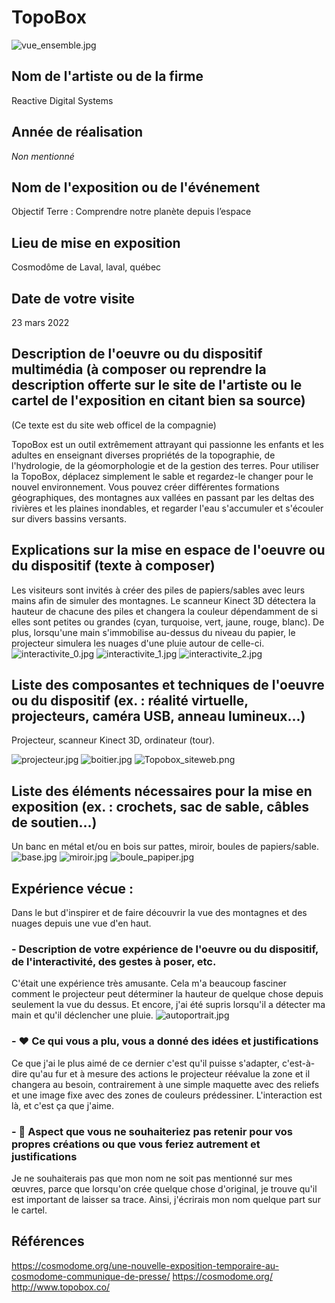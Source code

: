 # TopoBox

![vue_ensemble.jpg](Photographies/vue_ensemble.jpg)
## Nom de l'artiste ou de la firme
Reactive Digital Systems
## Année de réalisation
*Non mentionné*
## Nom de l'exposition ou de l'événement
Objectif Terre : Comprendre notre planète depuis l’espace
## Lieu de mise en exposition
Cosmodôme de Laval, laval, québec
## Date de votre visite
23 mars 2022
## Description de l'oeuvre ou du dispositif multimédia (à composer ou reprendre la description offerte sur le site de l'artiste ou le cartel de l'exposition en citant bien sa source)
(Ce texte est du site web officel de la compagnie)

TopoBox est un outil extrêmement attrayant qui passionne les enfants et les adultes en enseignant diverses propriétés de la topographie, de l'hydrologie, de la géomorphologie et de la gestion des terres. Pour utiliser la TopoBox, déplacez simplement le sable et regardez-le changer pour le nouvel environnement. Vous pouvez créer différentes formations géographiques, des montagnes aux vallées en passant par les deltas des rivières et les plaines inondables, et regarder l'eau s'accumuler et s'écouler sur divers bassins versants.


## Explications sur la mise en espace de l'oeuvre ou du dispositif (texte à composer)
Les visiteurs sont invités à créer des piles de papiers/sables avec leurs mains afin de simuler des montagnes. Le scanneur Kinect 3D détectera la hauteur de chacune des piles et changera la couleur dépendamment de si elles sont petites ou grandes (cyan, turquoise, vert, jaune, rouge, blanc). De plus, lorsqu'une main s'immobilise au-dessus du niveau du papier, le projecteur simulera les nuages d'une pluie autour de celle-ci. 
![interactivite_0.jpg](Photographies/interactivite_0.jpg) ![interactivite_1.jpg](Photographies/interactivite_1.jpg) ![interactivite_2.jpg](Photographies/interactivite_2.jpg)
## Liste des composantes et techniques de l'oeuvre ou du dispositif (ex. : réalité virtuelle, projecteurs, caméra USB, anneau lumineux...)
Projecteur, scanneur Kinect 3D, ordinateur (tour).

![projecteur.jpg](Photographies/projecteur.jpg) ![boitier.jpg](Photographies/boitier.jpg)
![Topobox_siteweb.png](Photographies/Topobox_siteweb.png)
## Liste des éléments nécessaires pour la mise en exposition (ex. : crochets, sac de sable, câbles de soutien...)
Un banc en métal et/ou en bois sur pattes, miroir, boules de papiers/sable.
![base.jpg](Photographies/base.jpg) ![miroir.jpg](Photographies/miroir.jpg) ![boule_papiper.jpg](Photographies/boule_papier.jpg) 
## Expérience vécue :
Dans le but d'inspirer et de faire découvrir la vue des montagnes et des nuages depuis une vue d'en haut.
### - Description de votre expérience de l'oeuvre ou du dispositif, de l'interactivité, des gestes à poser, etc.
C'était une expérience très amusante. Cela m'a beaucoup fasciner comment le projecteur peut déterminer la hauteur de quelque chose depuis seulement la vue du dessus. Et encore, j'ai été supris lorsqu'il a détecter ma main et qu'il déclencher une pluie.
![autoportrait.jpg](Photographies/autoportrait.jpg)
### - ❤️ Ce qui vous a plu, vous a donné des idées et justifications
Ce que j'ai le plus aimé de ce dernier c'est qu'il puisse s'adapter, c'est-à-dire qu'au fur et à mesure des actions le projecteur réévalue la zone et il changera au besoin, contrairement à une simple maquette avec des reliefs et une image fixe avec des zones de couleurs prédessiner. L'interaction est là, et c'est ça que j'aime.
### - 🤔 Aspect que vous ne souhaiteriez pas retenir pour vos propres créations ou que vous feriez autrement et justifications
Je ne souhaiterais pas que mon nom ne soit pas mentionné sur mes œuvres, parce que lorsqu'on crée quelque chose d'original, je trouve qu'il est important de laisser sa trace. Ainsi, j'écrirais mon nom quelque part sur le cartel.
## Références
https://cosmodome.org/une-nouvelle-exposition-temporaire-au-cosmodome-communique-de-presse/
https://cosmodome.org/
http://www.topobox.co/

